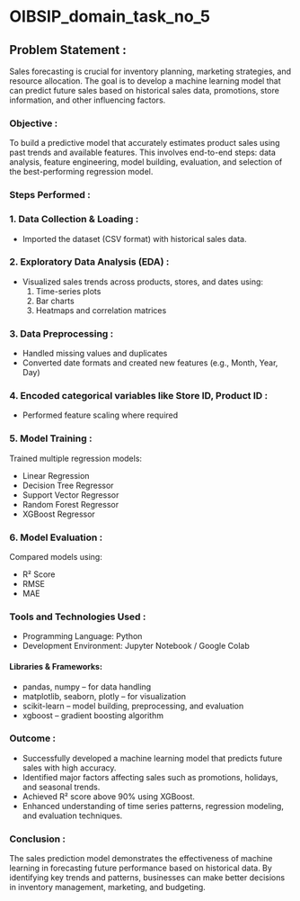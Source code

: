 # OIBSIP_domain_task_no_5

## Problem Statement :
Sales forecasting is crucial for inventory planning, marketing strategies, and resource allocation. The goal is to develop a machine learning model that can predict future sales based on historical sales data, promotions, store information, and other influencing factors.

### Objective :
To build a predictive model that accurately estimates product sales using past trends and available features. This involves end-to-end steps: data analysis, feature engineering, model building, evaluation, and selection of the best-performing regression model.

### Steps Performed :

### 1. Data Collection & Loading :
- Imported the dataset (CSV format) with historical sales data.

### 2. Exploratory Data Analysis (EDA) :
- Visualized sales trends across products, stores, and dates using:
   1. Time-series plots
   2. Bar charts
   3. Heatmaps and correlation matrices

### 3. Data Preprocessing :
- Handled missing values and duplicates
- Converted date formats and created new features (e.g., Month, Year, Day)

### 4. Encoded categorical variables like Store ID, Product ID :
- Performed feature scaling where required

### 5. Model Training :
Trained multiple regression models:
- Linear Regression
- Decision Tree Regressor
- Support Vector Regressor
- Random Forest Regressor
- XGBoost Regressor

### 6. Model Evaluation :
Compared models using:
- R² Score
- RMSE
- MAE

### Tools and Technologies Used :
- Programming Language: Python
- Development Environment: Jupyter Notebook / Google Colab

#### Libraries & Frameworks:
- pandas, numpy – for data handling
- matplotlib, seaborn, plotly – for visualization
- scikit-learn – model building, preprocessing, and evaluation
- xgboost – gradient boosting algorithm

### Outcome :
- Successfully developed a machine learning model that predicts future sales with high accuracy.
- Identified major factors affecting sales such as promotions, holidays, and seasonal trends.
- Achieved R² score above 90% using XGBoost.
- Enhanced understanding of time series patterns, regression modeling, and evaluation techniques.

### Conclusion :
The sales prediction model demonstrates the effectiveness of machine learning in forecasting future performance based on historical data. By identifying key trends and patterns, businesses can make better decisions in inventory management, marketing, and budgeting.
